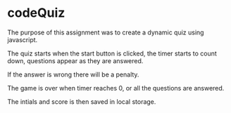 # codeQuiz
The purpose of this assignment was to create a dynamic quiz using javascript.

The quiz starts when the start button is clicked, the timer starts to count down, questions appear as they are answered. 

If the answer is wrong there will be a penalty.

 The game is over when timer reaches 0, or all the questions are answered.

 The intials and score is then saved in local storage.